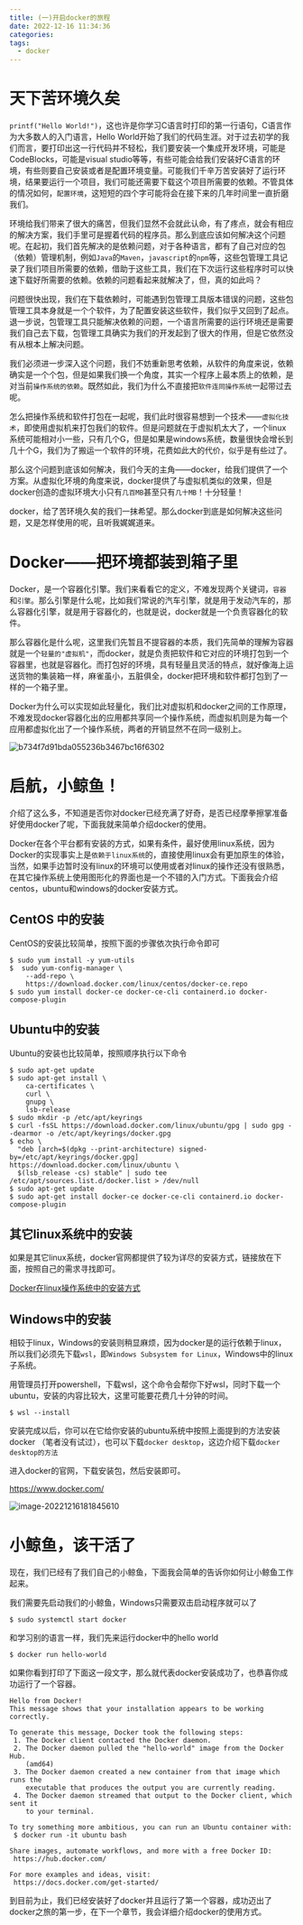 ```yaml
---
title: (一)开启docker的旅程
date: 2022-12-16 11:34:36
categories:
tags:
  - docker
---
```


# 天下苦环境久矣

`printf("Hello World!")`，这也许是你学习C语言时打印的第一行语句，C语言作为大多数人的入门语言，Hello World开始了我们的代码生涯。对于过去初学的我们而言，要打印出这一行代码并不轻松，我们要安装一个集成开发环境，可能是CodeBlocks，可能是visual studio等等，有些可能会给我们安装好C语言的环境，有些则要自己安装或者是配置环境变量。可能我们千辛万苦安装好了运行环境，结果要运行一个项目，我们可能还需要下载这个项目所需要的依赖。不管具体的情况如何，`配置环境`，这短短的四个字可能将会在接下来的几年时间里一直折磨我们。

环境给我们带来了很大的痛苦，但我们显然不会就此认命，有了疼点，就会有相应的解决方案，我们手里可是握着代码的程序员。那么到底应该如何解决这个问题呢。在起初，我们首先解决的是依赖问题，对于各种语言，都有了自己对应的包（依赖）管理机制，例如`Java`的`Maven`，`javascript`的`npm`等，这些包管理工具记录了我们项目所需要的依赖，借助于这些工具，我们在下次运行这些程序时可以快速下载好所需要的依赖。依赖的问题看起来就解决了，但，真的如此吗？

问题很快出现，我们在下载依赖时，可能遇到包管理工具版本错误的问题，这些包管理工具本身就是一个个软件，为了配置安装这些软件，我们似乎又回到了起点。退一步说，包管理工具只能解决依赖的问题，一个语言所需要的运行环境还是需要我们自己去下载，包管理工具确实为我们的开发起到了很大的作用，但是它依然没有从根本上解决问题。

我们必须进一步深入这个问题，我们不妨重新思考依赖，从软件的角度来说，依赖确实是一个个包，但是如果我们换一个角度，其实一个程序上最本质上的依赖，是对当前`操作系统的依赖`。既然如此，我们为什么不直接把`软件连同操作系统`一起带过去呢。

怎么把操作系统和软件打包在一起呢，我们此时很容易想到一个技术——`虚拟化技术`，即使用虚拟机来打包我们的软件。但是问题就在于虚拟机太大了，一个linux系统可能相对小一些，只有几个G，但是如果是windows系统，数量很快会增长到几十个G，我们为了搬运一个软件的环境，花费如此大的代价，似乎是有些过了。

那么这个问题到底该如何解决，我们今天的主角——docker，给我们提供了一个方案。从虚拟化环境的角度来说，docker提供了与虚拟机类似的效果，但是docker创造的虚拟环境大小只有`几百MB`甚至只有`几十MB`！十分轻量！

docker，给了苦环境久矣的我们一抹希望。那么docker到底是如何解决这些问题，又是怎样使用的呢，且听我娓娓道来。

# Docker——把环境都装到箱子里

Docker，是一个容器化引擎。我们来看看它的定义，不难发现两个关键词，`容器`和`引擎`。那么引擎是什么呢，比如我们常说的汽车引擎，就是用于发动汽车的，那么容器化引擎，就是用于容器化的，也就是说，docker就是一个负责容器化的软件。

那么容器化是什么呢，这里我们先暂且不提容器的本质，我们先简单的理解为容器就是一个`轻量的"虚拟机"`，而docker，就是负责把软件和它对应的环境打包到一个容器里，也就是容器化。而打包好的环境，具有轻量且灵活的特点，就好像海上运送货物的集装箱一样，麻雀虽小，五脏俱全，docker把环境和软件都打包到了一样的一个箱子里。

Docker为什么可以实现如此轻量化，我们比对虚拟机和docker之间的工作原理，不难发现docker容器化出的应用都共享同一个操作系统，而虚拟机则是为每一个应用都虚拟化出了一个操作系统，两者的开销显然不在同一级别上。

![b734f7d91bda055236b3467bc16f6302](https://skynesserblog.oss-cn-hangzhou.aliyuncs.com/b734f7d91bda055236b3467bc16f6302.png)

# 启航，小鲸鱼！

介绍了这么多，不知道是否你对docker已经充满了好奇，是否已经摩拳擦掌准备好使用docker了呢，下面我就来简单介绍docker的使用。

Docker在各个平台都有安装的方式，如果有条件，最好使用linux系统，因为Docker的实现事实上是`依赖于linux系统`的，直接使用linux会有更加原生的体验，当然，如果手边暂时没有linux的环境可以使用或者对linux的操作还没有很熟悉，在其它操作系统上使用图形化的界面也是一个不错的入门方式。下面我会介绍centos，ubuntu和windows的docker安装方式。

## CentOS 中的安装

CentOS的安装比较简单，按照下面的步骤依次执行命令即可

```shell
$ sudo yum install -y yum-utils
$  sudo yum-config-manager \
    --add-repo \
    https://download.docker.com/linux/centos/docker-ce.repo
$ sudo yum install docker-ce docker-ce-cli containerd.io docker-compose-plugin
```

## Ubuntu中的安装

Ubuntu的安装也比较简单，按照顺序执行以下命令

```shell
$ sudo apt-get update
$ sudo apt-get install \
    ca-certificates \
    curl \
    gnupg \
    lsb-release
$ sudo mkdir -p /etc/apt/keyrings
$ curl -fsSL https://download.docker.com/linux/ubuntu/gpg | sudo gpg --dearmor -o /etc/apt/keyrings/docker.gpg
$ echo \
  "deb [arch=$(dpkg --print-architecture) signed-by=/etc/apt/keyrings/docker.gpg] https://download.docker.com/linux/ubuntu \
  $(lsb_release -cs) stable" | sudo tee /etc/apt/sources.list.d/docker.list > /dev/null
$ sudo apt-get update
$ sudo apt-get install docker-ce docker-ce-cli containerd.io docker-compose-plugin
```

## 其它linux系统中的安装

如果是其它linux系统，docker官网都提供了较为详尽的安装方式，链接放在下面，按照自己的需求寻找即可。

[Docker在linux操作系统中的安装方式](https://docs.docker.com/engine/install/)

## Windows中的安装

相较于linux，Windows的安装则稍显麻烦，因为docker是的运行依赖于linux，所以我们必须先下载`wsl`，即`Windows Subsystem for Linux`，Windows中的linux子系统。

用管理员打开powershell，下载wsl，这个命令会帮你下好wsl，同时下载一个ubuntu，安装的内容比较大，这里可能要花费几十分钟的时间。

```shell
$ wsl --install
```

安装完成以后，你可以在它给你安装的ubuntu系统中按照上面提到的方法安装docker （笔者没有试过），也可以下载`docker desktop`，这边介绍下载`docker desktop的方法`

进入docker的官网，下载安装包，然后安装即可。

https://www.docker.com/

![image-20221216181845610](https://skynesserblog.oss-cn-hangzhou.aliyuncs.com/image-20221216181845610.png)

# 小鲸鱼，该干活了

现在，我们已经有了我们自己的小鲸鱼，下面我会简单的告诉你如何让小鲸鱼工作起来。

我们需要先启动我们的小鲸鱼，Windows只需要双击启动程序就可以了

```shell
$ sudo systemctl start docker
```

和学习别的语言一样，我们先来运行docker中的hello world

```shell
$ docker run hello-world
```

如果你看到打印了下面这一段文字，那么就代表docker安装成功了，也恭喜你成功运行了一个容器。

```text
Hello from Docker!
This message shows that your installation appears to be working correctly.

To generate this message, Docker took the following steps:
 1. The Docker client contacted the Docker daemon.
 2. The Docker daemon pulled the "hello-world" image from the Docker Hub.
    (amd64)
 3. The Docker daemon created a new container from that image which runs the
    executable that produces the output you are currently reading.
 4. The Docker daemon streamed that output to the Docker client, which sent it
    to your terminal.

To try something more ambitious, you can run an Ubuntu container with:
 $ docker run -it ubuntu bash

Share images, automate workflows, and more with a free Docker ID:
 https://hub.docker.com/

For more examples and ideas, visit:
 https://docs.docker.com/get-started/
```

到目前为止，我们已经安装好了docker并且运行了第一个容器，成功迈出了docker之旅的第一步，在下一个章节，我会详细介绍docker的使用方式。

